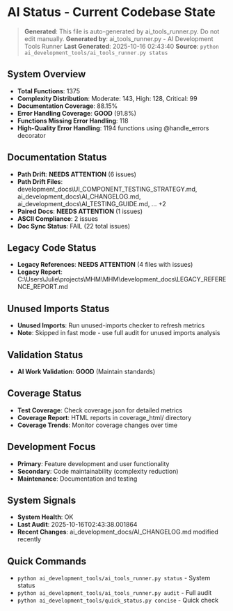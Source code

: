 # AI Status - Current Codebase State

> **Generated**: This file is auto-generated by ai_tools_runner.py. Do not edit manually.
> **Generated by**: ai_tools_runner.py - AI Development Tools Runner
> **Last Generated**: 2025-10-16 02:43:40
> **Source**: `python ai_development_tools/ai_tools_runner.py status`

## System Overview
- **Total Functions**: 1375
- **Complexity Distribution**: Moderate: 143, High: 128, Critical: 99
- **Documentation Coverage**: 88.15%
- **Error Handling Coverage**: **GOOD** (91.8%)
- **Functions Missing Error Handling**: 118
- **High-Quality Error Handling**: 1194 functions using @handle_errors decorator
## Documentation Status
- **Path Drift**: **NEEDS ATTENTION** (6 issues)
- **Path Drift Files**: development_docs\UI_COMPONENT_TESTING_STRATEGY.md, ai_development_docs\AI_CHANGELOG.md, ai_development_docs\AI_TESTING_GUIDE.md, ... +2
- **Paired Docs**: **NEEDS ATTENTION** (1 issues)
- **ASCII Compliance**: 2 issues
- **Doc Sync Status**: FAIL (22 total issues)

## Legacy Code Status
- **Legacy References**: **NEEDS ATTENTION** (4 files with issues)
- **Legacy Report**: C:\Users\Julie\projects\MHM\MHM\development_docs\LEGACY_REFERENCE_REPORT.md

## Unused Imports Status
- **Unused Imports**: Run unused-imports checker to refresh metrics
- **Note**: Skipped in fast mode - use full audit for unused imports analysis

## Validation Status
- **AI Work Validation**: **GOOD** (Maintain standards)

## Coverage Status
- **Test Coverage**: Check coverage.json for detailed metrics
- **Coverage Report**: HTML reports in coverage_html/ directory
- **Coverage Trends**: Monitor coverage changes over time

## Development Focus
- **Primary**: Feature development and user functionality
- **Secondary**: Code maintainability (complexity reduction)
- **Maintenance**: Documentation and testing

## System Signals
- **System Health**: OK
- **Last Audit**: 2025-10-16T02:43:38.001864
- **Recent Changes**: ai_development_docs/AI_CHANGELOG.md modified recently

## Quick Commands
- `python ai_development_tools/ai_tools_runner.py status` - System status
- `python ai_development_tools/ai_tools_runner.py audit` - Full audit
- `python ai_development_tools/quick_status.py concise` - Quick check

